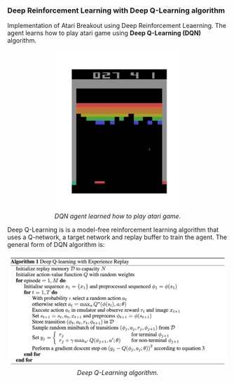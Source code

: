 ### Deep Reinforcement Learning with Deep Q-Learning algorithm 

Implementation of Atari Breakout using Deep Reinforcement Leaerning. The agent learns how to play atari game using **Deep Q-Learning (DQN)** algorithm.

<p align="center">
    <img src="Atari.gif" alt="Figure1" width="280"/>
    <br>
    <em>DQN agent learned how to play atari game.</em>
</p>

Deep Q-Learning is is a model-free reinforcement learning algorithm that uses a Q-network, a target network and replay buffer to train the agent. The general form of DQN algorithm is:

<p align="center">
    <img src="Algorithm.png" alt="Figure2" width="580"/>
    <br>
    <em>Deep Q-Learning algorithm.</em>
</p>

